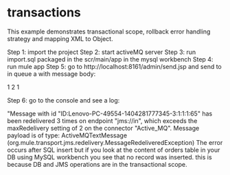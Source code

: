 transactions
============

This example demonstrates transactional scope, rollback error handling strategy and mapping XML to Object.

Step 1: import the project
Step 2: start activeMQ server
Step 3: run import.sql packaged in the scr/main/app in the mysql workbench
Step 4: run mule app
Step 5: go to http://localhost:8161/admin/send.jsp and send to in queue a with message body:

<order>
	<itemId>1</itemId>
	<itemUnits>2</itemUnits>
	<customerId>1</customerId>
</order>

Step 6: go to the console and see a log:

"Message with id "ID:Lenovo-PC-49554-1404281777345-3:1:1:1:65" has been redelivered 3 times on endpoint "jms://in", which exceeds the maxRedelivery setting of 2 on the connector "Active_MQ". Message payload is of type: ActiveMQTextMessage (org.mule.transport.jms.redelivery.MessageRedeliveredException)
The error occurs after SQL insert but if you look at the content of orders table in your DB using MySQL workbench you see that no record was inserted. this is because DB and JMS operations are in the transactional scope.

